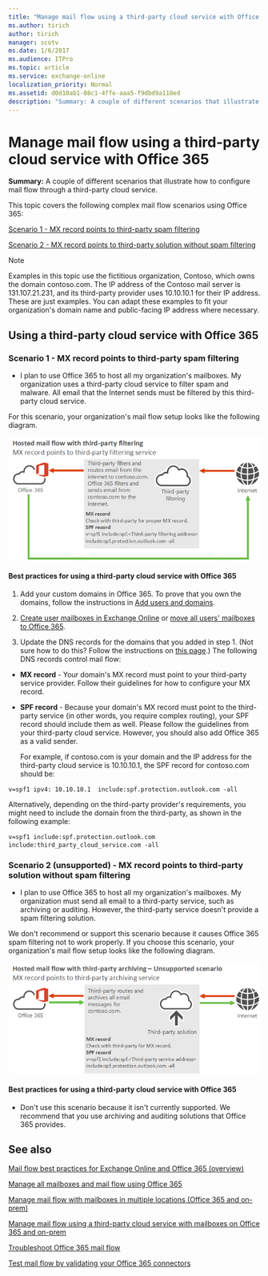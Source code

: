 ```yaml
---
title: "Manage mail flow using a third-party cloud service with Office 365"
ms.author: tirich
author: tirich
manager: scotv
ms.date: 1/6/2017
ms.audience: ITPro
ms.topic: article
ms.service: exchange-online
localization_priority: Normal
ms.assetid: d0d10ab1-08c1-4ffe-aaa5-f9dbd9a118ed
description: "Summary: A couple of different scenarios that illustrate how to configure mail flow through a third-party cloud service."
---
```


# Manage mail flow using a third-party cloud service with Office 365

 **Summary:** A couple of different scenarios that illustrate how to configure mail flow through a third-party cloud service. 
  
This topic covers the following complex mail flow scenarios using Office 365:
  
[Scenario 1 - MX record points to third-party spam filtering](manage-mail-flow-using-third-party-cloud.md#Scenario1)
  
[Scenario 2 - MX record points to third-party solution without spam filtering](manage-mail-flow-using-third-party-cloud.md#scenario2)
  
> [!NOTE]
> Examples in this topic use the fictitious organization, Contoso, which owns the domain contoso.com. The IP address of the Contoso mail server is 131.107.21.231, and its third-party provider uses 10.10.10.1 for their IP address. These are just examples. You can adapt these examples to fit your organization's domain name and public-facing IP address where necessary. 
  
## Using a third-party cloud service with Office 365
<a name="BKMK_HostedMailFlowWithThirdPartyCloud"> </a>

### Scenario 1 - MX record points to third-party spam filtering
<a name="Scenario1"> </a>

- I plan to use Office 365 to host all my organization's mailboxes. My organization uses a third-party cloud service to filter spam and malware. All email that the Internet sends must be filtered by this third-party cloud service.
    
For this scenario, your organization's mail flow setup looks like the following diagram.
  
![Mail flow diagram with arrows showing email going from the internet to a third-party solution with filtering to Office 365 and from Office 365 directly to the internet.](../media/a8ee0cd5-6a4c-4e57-9030-0f233def25f3.png)
  
#### Best practices for using a third-party cloud service with Office 365

1. Add your custom domains in Office 365. To prove that you own the domains, follow the instructions in [Add users and domains](https://go.microsoft.com/fwlink/?LinkId=708999).
    
2. [Create user mailboxes in Exchange Online](../recipients-in-exchange-online/create-user-mailboxes.md) or [move all users' mailboxes to Office 365](https://go.microsoft.com/fwlink/?LinkId=524030).
    
3. Update the DNS records for the domains that you added in step 1. (Not sure how to do this? Follow the instructions on [this page](https://go.microsoft.com/fwlink/p/?LinkID=534835).) The following DNS records control mail flow:
    
  - **MX record** - Your domain's MX record must point to your third-party service provider. Follow their guidelines for how to configure your MX record. 
    
  - **SPF record** - Because your domain's MX record must point to the third-party service (in other words, you require complex routing), your SPF record should include them as well. Please follow the guidelines from your third-party cloud service. However, you should also add Office 365 as a valid sender. 
    
    For example, if contoso.com is your domain and the IP address for the third-party cloud service is 10.10.10.1, the SPF record for contoso.com should be: 
    
  ```
  v=spf1 ipv4: 10.10.10.1  include:spf.protection.outlook.com -all
  ```

Alternatively, depending on the third-party provider's requirements, you might need to include the domain from the third-party, as shown in the following example: 
    
  ```
  v=spf1 include:spf.protection.outlook.com include:third_party_cloud_service.com -all
  ```

### Scenario 2 (unsupported) - MX record points to third-party solution without spam filtering
<a name="Scenario2"> </a>

- I plan to use Office 365 to host all my organization's mailboxes. My organization must send all email to a third-party service, such as archiving or auditing. However, the third-party service doesn't provide a spam filtering solution.
    
We don't recommend or support this scenario because it causes Office 365 spam filtering not to work properly. If you choose this scenario, your organization's mail flow setup looks like the following diagram.
  
![Mail flow diagram showing the unsupported scenario of mail going from the internet to a third-party solution without filtering to Office 365 and from Office 365 to the third-party solution to the internet.](../media/05300b2e-1223-4eb2-87df-b3370fac9f91.png)
  
#### Best practices for using a third-party cloud service with Office 365

- Don't use this scenario because it isn't currently supported. We recommend that you use archiving and auditing solutions that Office 365 provides.
    
## See also
<a name="BKMK_HostedMailFlowWithThirdPartyCloud"> </a>

[Mail flow best practices for Exchange Online and Office 365 (overview)](mail-flow-best-practices.md)
  
[Manage all mailboxes and mail flow using Office 365](manage-mailboxes-with-office-365.md)
  
[Manage mail flow with mailboxes in multiple locations (Office 365 and on-prem)](manage-mail-flow-for-multiple-locations.md)
  
[Manage mail flow using a third-party cloud service with mailboxes on Office 365 and on-prem](manage-mail-flow-on-office-365-and-on-prem.md)
  
[Troubleshoot Office 365 mail flow](troubleshoot-mail-flow.md)

[Test mail flow by validating your Office 365 connectors](test-mail-flow.md)

